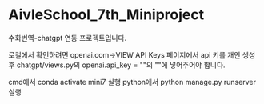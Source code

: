 # AivleSchool_7th_Miniproject
수화번역-chatgpt 연동 프로젝트입니다.

로컬에서 확인하려면  openai.com->VIEW API Keys 페이지에서 api 키를 개인 생성 후 chatgpt/views.py의 openai.api_key = ""의 ""에 넣어주어야 합니다.

cmd에서 conda activate mini7 실행
python에서 python manage.py runserver 실행
